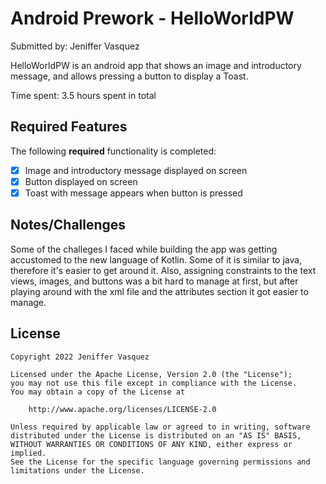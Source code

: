 # Android Prework - HelloWorldPW

Submitted by: Jeniffer Vasquez

HelloWorldPW is an android app that shows an image and introductory message, and allows pressing a button to display a Toast. 

Time spent: 3.5 hours spent in total

## Required Features

The following **required** functionality is completed:

* [X] Image and introductory message displayed on screen
* [X] Button displayed on screen
* [X] Toast with message appears when button is pressed

## Notes/Challenges

Some of the challeges I faced while building the app was getting accustomed to the new language of Kotlin. Some of it is similar to java, therefore it's
easier to get around it. Also, assigning constraints to the text views, images, and buttons was a bit hard to manage at first, but after playing around
with the xml file and the attributes section it got easier to manage.

## License

    Copyright 2022 Jeniffer Vasquez

    Licensed under the Apache License, Version 2.0 (the "License");
    you may not use this file except in compliance with the License.
    You may obtain a copy of the License at

        http://www.apache.org/licenses/LICENSE-2.0

    Unless required by applicable law or agreed to in writing, software
    distributed under the License is distributed on an "AS IS" BASIS,
    WITHOUT WARRANTIES OR CONDITIONS OF ANY KIND, either express or implied.
    See the License for the specific language governing permissions and
    limitations under the License.
